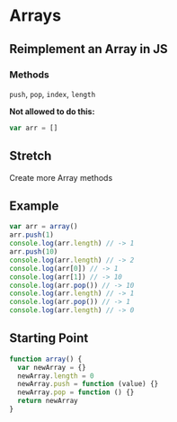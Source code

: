 # Arrays

## Reimplement an Array in JS

### Methods

`push`, `pop`, `index`, `length`

**Not allowed to do this:**

```js
var arr = []
```

## Stretch

Create more Array methods

## Example

```js
var arr = array()
arr.push(1)
console.log(arr.length) // -> 1
arr.push(10)
console.log(arr.length) // -> 2
console.log(arr[0]) // -> 1
console.log(arr[1]) // -> 10
console.log(arr.pop()) // -> 10
console.log(arr.length) // -> 1
console.log(arr.pop()) // -> 1
console.log(arr.length) // -> 0
```

## Starting Point

```js
function array() {
  var newArray = {}
  newArray.length = 0
  newArray.push = function (value) {}
  newArray.pop = function () {}
  return newArray
}
```
